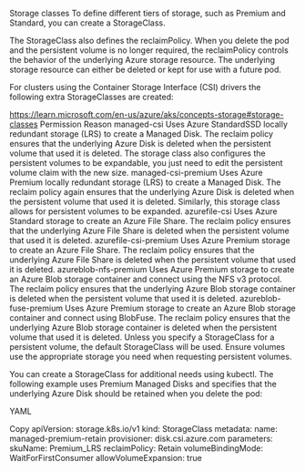 
Storage classes
To define different tiers of storage, such as Premium and Standard, you can create a StorageClass.

The StorageClass also defines the reclaimPolicy. When you delete the pod and the persistent volume is no longer required, the reclaimPolicy controls the behavior of the underlying Azure storage resource. The underlying storage resource can either be deleted or kept for use with a future pod.

For clusters using the Container Storage Interface (CSI) drivers the following extra StorageClasses are created:

https://learn.microsoft.com/en-us/azure/aks/concepts-storage#storage-classes
Permission	Reason
managed-csi	Uses Azure StandardSSD locally redundant storage (LRS) to create a Managed Disk. The reclaim policy ensures that the underlying Azure Disk is deleted when the persistent volume that used it is deleted. The storage class also configures the persistent volumes to be expandable, you just need to edit the persistent volume claim with the new size.
managed-csi-premium	Uses Azure Premium locally redundant storage (LRS) to create a Managed Disk. The reclaim policy again ensures that the underlying Azure Disk is deleted when the persistent volume that used it is deleted. Similarly, this storage class allows for persistent volumes to be expanded.
azurefile-csi	Uses Azure Standard storage to create an Azure File Share. The reclaim policy ensures that the underlying Azure File Share is deleted when the persistent volume that used it is deleted.
azurefile-csi-premium	Uses Azure Premium storage to create an Azure File Share. The reclaim policy ensures that the underlying Azure File Share is deleted when the persistent volume that used it is deleted.
azureblob-nfs-premium	Uses Azure Premium storage to create an Azure Blob storage container and connect using the NFS v3 protocol. The reclaim policy ensures that the underlying Azure Blob storage container is deleted when the persistent volume that used it is deleted.
azureblob-fuse-premium	Uses Azure Premium storage to create an Azure Blob storage container and connect using BlobFuse. The reclaim policy ensures that the underlying Azure Blob storage container is deleted when the persistent volume that used it is deleted.
Unless you specify a StorageClass for a persistent volume, the default StorageClass will be used. Ensure volumes use the appropriate storage you need when requesting persistent volumes.

You can create a StorageClass for additional needs using kubectl. The following example uses Premium Managed Disks and specifies that the underlying Azure Disk should be retained when you delete the pod:

YAML

Copy
apiVersion: storage.k8s.io/v1
kind: StorageClass
metadata:
  name: managed-premium-retain
provisioner: disk.csi.azure.com
parameters:
  skuName: Premium_LRS
reclaimPolicy: Retain
volumeBindingMode: WaitForFirstConsumer
allowVolumeExpansion: true